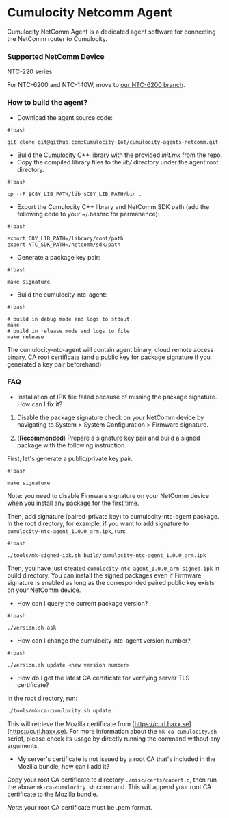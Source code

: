 # Cumulocity Netcomm Agent #

Cumulocity NetComm Agent is a dedicated agent software for connecting the NetComm router to Cumulocity.

### Supported NetComm Device ###
NTC-220 series

For NTC-6200 and NTC-140W, move to [our NTC-6200 branch](https://github.com/Cumulocity-IoT/cumulocity-agents-netcomm/tree/NTC-6200).


### How to build the agent? ###

* Download the agent source code:

```
#!bash

git clone git@github.com:Cumulocity-IoT/cumulocity-agents-netcomm.git
```

* Build the [Cumulocity C++ library](https://github.com/Cumulocity-IoT/cumulocity-sdk-c) with the provided *init.mk* from the repo.
* Copy the compiled library files to the *lib/* directory under the agent root directory.

```
#!bash

cp -rP $C8Y_LIB_PATH/lib $C8Y_LIB_PATH/bin .
```

* Export the Cumulocity C++ library and NetComm SDK path (add the following code to your ~/.bashrc for permanence):

```
#!bash

export C8Y_LIB_PATH=/library/root/path
export NTC_SDK_PATH=/netcomm/sdk/path
```

* Generate a package key pair:
```
#!bash

make signature
```

* Build the cumulocity-ntc-agent:

```
#!bash

# build in debug mode and logs to stdout.
make
# build in release mode and logs to file
make release
```
The cumulocity-ntc-agent will contain agent binary, cloud remote access binary, CA root certificate (and a public key for package signature if you generated a key pair beforehand)



### FAQ ###

* Installation of IPK file failed because of missing the package signature. How can I fix it?

1) Disable the package signature check on your NetComm device by navigating to System > System Configuration > Firmware signature.

2) (**Recommended**) Prepare a signature key pair and build a signed package with the following instruction.

First, let's generate a public/private key pair.

```
#!bash

make signature
```
Note: you need to disable Firmware signature on your NetComm device when you install any package for the first time.

Then, add signature (paired-private key) to cumulocity-ntc-agent package. In the root directory, for example, if you want to add signature to `cumulocity-ntc-agent_1.0.0_arm.ipk`, run:

```
#!bash

./tools/mk-signed-ipk.sh build/cumulocity-ntc-agent_1.0.0_arm.ipk
```
Then, you have just created `cumulocity-ntc-agent_1.0.0_arm-signed.ipk` in build directory. You can install the signed packages even if Firmware signature is enabled as long as the corresponded paired public key exists on your NetComm device.

* How can I query the current package version?

```
#!bash

./version.sh ask
```

* How can I change the cumulocity-ntc-agent version number?

```
#!bash

./version.sh update <new version number>
```

* How do I get the latest CA certificate for verifying server TLS certificate?

In the root directory, run:
```bash
./tools/mk-ca-cumulocity.sh update
```

This will retrieve the Mozilla certificate from [https://curl.haxx.se](https://curl.haxx.se). For more information about the `mk-ca-cumulocity.sh` script, please check its usage by directly running the command without any arguments.

* My server's certificate is not issued by a root CA that's included in the Mozilla bundle, how can I add it?

Copy your root CA certificate to directory `./misc/certs/cacert.d`, then run the above `mk-ca-cumulocity.sh` command. This will append your root CA certificate to the Mozilla bundle.

*Note*: your root CA certificate must be .pem format.

